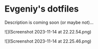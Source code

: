 # Evgeniy's dotfiles

Description is coming soon (or maybe not)...

![](Screenshot 2023-11-14 at 22.22.54.png)

![](Screenshot 2023-11-14 at 22.25.46.png)


